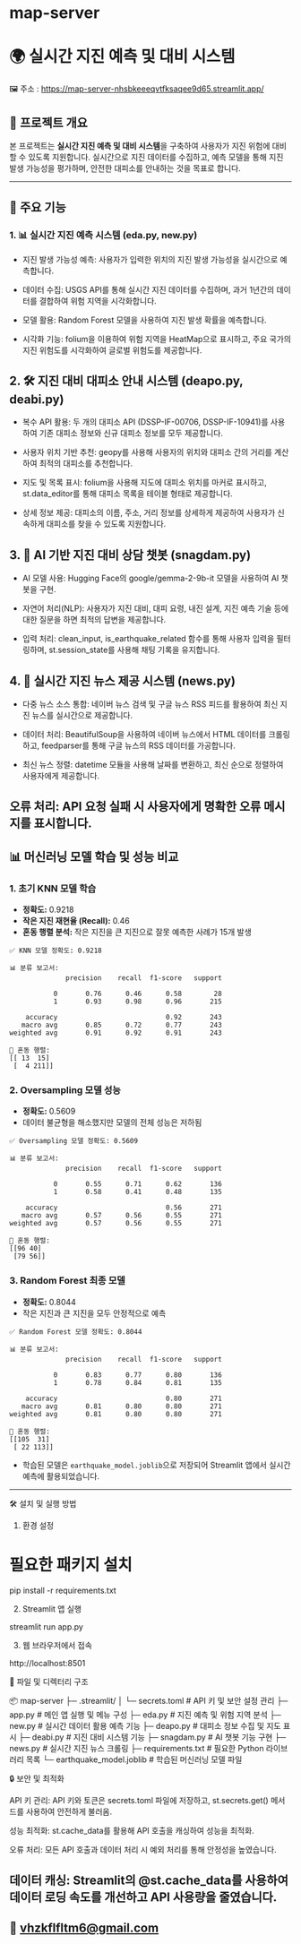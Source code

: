 # map-server

# 🌍 실시간 지진 예측 및 대비 시스템

🖼️ 주소 : https://map-server-nhsbkeeeqvtfksaqee9d65.streamlit.app/

## 📑 프로젝트 개요
본 프로젝트는 **실시간 지진 예측 및 대비 시스템**을 구축하여 사용자가 지진 위험에 대비할 수 있도록 지원합니다. 실시간으로 지진 데이터를 수집하고, 예측 모델을 통해 지진 발생 가능성을 평가하며, 안전한 대피소를 안내하는 것을 목표로 합니다.

---

## 🚀 주요 기능

### 1. 📊 실시간 지진 예측 시스템 (eda.py, new.py)

- 지진 발생 가능성 예측: 사용자가 입력한 위치의 지진 발생 가능성을 실시간으로 예측합니다.

- 데이터 수집: USGS API를 통해 실시간 지진 데이터를 수집하며, 과거 1년간의 데이터를 결합하여 위험 지역을 시각화합니다.

- 모델 활용: Random Forest 모델을 사용하여 지진 발생 확률을 예측합니다.

- 시각화 기능: folium을 이용하여 위험 지역을 HeatMap으로 표시하고, 주요 국가의 지진 위험도를 시각화하여 글로벌 위험도를 제공합니다.

## 2. 🛠️ 지진 대비 대피소 안내 시스템 (deapo.py, deabi.py)

- 복수 API 활용: 두 개의 대피소 API (DSSP-IF-00706, DSSP-IF-10941)를 사용하여 기존 대피소 정보와 신규 대피소 정보를 모두 제공합니다.

- 사용자 위치 기반 추천: geopy를 사용해 사용자의 위치와 대피소 간의 거리를 계산하여 최적의 대피소를 추천합니다.

- 지도 및 목록 표시: folium을 사용해 지도에 대피소 위치를 마커로 표시하고, st.data_editor를 통해 대피소 목록을 테이블 형태로 제공합니다.

- 상세 정보 제공: 대피소의 이름, 주소, 거리 정보를 상세하게 제공하여 사용자가 신속하게 대피소를 찾을 수 있도록 지원합니다.

## 3. 💬 AI 기반 지진 대비 상담 챗봇 (snagdam.py)

- AI 모델 사용: Hugging Face의 google/gemma-2-9b-it 모델을 사용하여 AI 챗봇을 구현.

- 자연어 처리(NLP): 사용자가 지진 대비, 대피 요령, 내진 설계, 지진 예측 기술 등에 대한 질문을 하면 최적의 답변을 제공합니다.

- 입력 처리: clean_input, is_earthquake_related 함수를 통해 사용자 입력을 필터링하며, st.session_state를 사용해 채팅 기록을 유지합니다.

## 4. 📰 실시간 지진 뉴스 제공 시스템 (news.py)

- 다중 뉴스 소스 통합: 네이버 뉴스 검색 및 구글 뉴스 RSS 피드를 활용하여 최신 지진 뉴스를 실시간으로 제공합니다.

- 데이터 처리: BeautifulSoup을 사용하여 네이버 뉴스에서 HTML 데이터를 크롤링하고, feedparser를 통해 구글 뉴스의 RSS 데이터를 가공합니다.

- 최신 뉴스 정렬: datetime 모듈을 사용해 날짜를 변환하고, 최신 순으로 정렬하여 사용자에게 제공합니다.

오류 처리: API 요청 실패 시 사용자에게 명확한 오류 메시지를 표시합니다.
---

## 📊 머신러닝 모델 학습 및 성능 비교
### 1. 초기 KNN 모델 학습
- **정확도:** 0.9218
- **작은 지진 재현율 (Recall):** 0.46
- **혼동 행렬 분석:** 작은 지진을 큰 지진으로 잘못 예측한 사례가 15개 발생

```
✅ KNN 모델 정확도: 0.9218

📊 분류 보고서:
              precision    recall  f1-score   support

           0       0.76      0.46      0.58        28
           1       0.93      0.98      0.96       215

    accuracy                           0.92       243
   macro avg       0.85      0.72      0.77       243
weighted avg       0.91      0.92      0.91       243

🧮 혼동 행렬:
[[ 13  15]
 [  4 211]]
```

### 2. Oversampling 모델 성능
- **정확도:** 0.5609
- 데이터 불균형을 해소했지만 모델의 전체 성능은 저하됨

```
✅ Oversampling 모델 정확도: 0.5609

📊 분류 보고서:
              precision    recall  f1-score   support

           0       0.55      0.71      0.62       136
           1       0.58      0.41      0.48       135

    accuracy                           0.56       271
   macro avg       0.57      0.56      0.55       271
weighted avg       0.57      0.56      0.55       271

🧮 혼동 행렬:
[[96 40]
 [79 56]]
```

### 3. Random Forest 최종 모델
- **정확도:** 0.8044
- 작은 지진과 큰 지진을 모두 안정적으로 예측

```
✅ Random Forest 모델 정확도: 0.8044

📊 분류 보고서:
              precision    recall  f1-score   support

           0       0.83      0.77      0.80       136
           1       0.78      0.84      0.81       135

    accuracy                           0.80       271
   macro avg       0.81      0.80      0.80       271
weighted avg       0.81      0.80      0.80       271

🧮 혼동 행렬:
[[105  31]
 [ 22 113]]
```

- 학습된 모델은 `earthquake_model.joblib`으로 저장되어 Streamlit 앱에서 실시간 예측에 활용되었습니다.

---

🛠️ 설치 및 실행 방법

1. 환경 설정

# 필요한 패키지 설치
pip install -r requirements.txt

2. Streamlit 앱 실행

streamlit run app.py

3. 웹 브라우저에서 접속

http://localhost:8501

📂 파일 및 디렉터리 구조

📦 map-server
├─ .streamlit/
│   └─ secrets.toml          # API 키 및 보안 설정 관리
├─ app.py                    # 메인 앱 실행 및 메뉴 구성
├─ eda.py                    # 지진 예측 및 위험 지역 분석
├─ new.py                    # 실시간 데이터 활용 예측 기능
├─ deapo.py                  # 대피소 정보 수집 및 지도 표시
├─ deabi.py                  # 지진 대비 시스템 기능
├─ snagdam.py                # AI 챗봇 기능 구현
├─ news.py                   # 실시간 지진 뉴스 크롤링
├─ requirements.txt          # 필요한 Python 라이브러리 목록
└─ earthquake_model.joblib   # 학습된 머신러닝 모델 파일


🔒 보안 및 최적화

API 키 관리: API 키와 토큰은 secrets.toml 파일에 저장하고, st.secrets.get() 메서드를 사용하여 안전하게 불러옴.

성능 최적화: st.cache_data를 활용해 API 호출을 캐싱하여 성능을 최적화.

오류 처리: 모든 API 호출과 데이터 처리 시 예외 처리를 통해 안정성을 높였습니다.

데이터 캐싱: Streamlit의 @st.cache_data를 사용하여 데이터 로딩 속도를 개선하고 API 사용량을 줄였습니다.
---

## 📧 vhzkflfltm6@gmail.com


